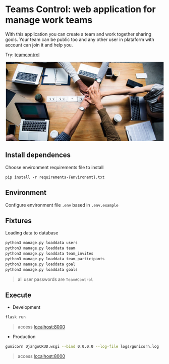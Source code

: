 # Teams Control: web application for manage work teams

With this application you can create a team and work together sharing gools. Your team can be public too and any other user in plataform with account can join it and help you.

Try: [teamcontrol](https://djangocrud.oseiasromeiro.repl.co/)

<p align="center">
    <img src="app/static/img/capa.jpg" width="500" alt="Teams Control Logo" />
</p>


## Install dependences
Choose environment requirements file to install

```shell
pip install -r requirements-{environemt}.txt
```

## Environment
Configure environment file `.env` based in `.env.example`


## Fixtures
Loading data to database

```sh
python3 manage.py loaddata users
python3 manage.py loaddata team
python3 manage.py loaddata team_invites
python3 manage.py loaddata team_participants
python3 manage.py loaddata goal
python3 manage.py loaddata goals
```

> all user passwords are `Team#Control`

## Execute

- Development
```sh
flask run
```
> access [localhost:8000](http://localhost:8000)

- Production
```sh
gunicorn DjangoCRUD.wsgi --bind 0.0.0.0 --log-file logs/gunicorn.log
```

> access [localhost:8000](http://localhost:8000)
